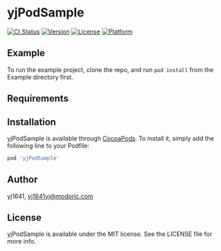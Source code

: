 # yjPodSample

[![CI Status](https://img.shields.io/travis/yj1641/yjPodSample.svg?style=flat)](https://travis-ci.org/yj1641/yjPodSample)
[![Version](https://img.shields.io/cocoapods/v/yjPodSample.svg?style=flat)](https://cocoapods.org/pods/yjPodSample)
[![License](https://img.shields.io/cocoapods/l/yjPodSample.svg?style=flat)](https://cocoapods.org/pods/yjPodSample)
[![Platform](https://img.shields.io/cocoapods/p/yjPodSample.svg?style=flat)](https://cocoapods.org/pods/yjPodSample)

## Example

To run the example project, clone the repo, and run `pod install` from the Example directory first.

## Requirements

## Installation

yjPodSample is available through [CocoaPods](https://cocoapods.org). To install
it, simply add the following line to your Podfile:

```ruby
pod 'yjPodSample'
```

## Author

yj1641, yj1641yj@modoric.com

## License

yjPodSample is available under the MIT license. See the LICENSE file for more info.
